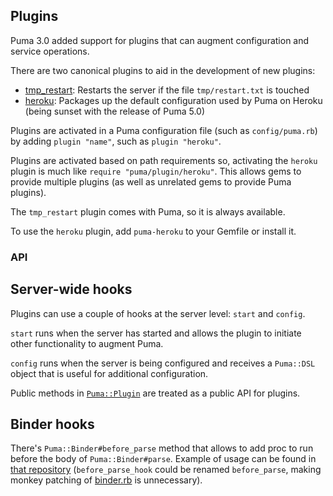 ## Plugins

Puma 3.0 added support for plugins that can augment configuration and service
operations.

There are two canonical plugins to aid in the development of new plugins:

* [tmp\_restart](https://github.com/puma/puma/blob/main/lib/puma/plugin/tmp_restart.rb):
  Restarts the server if the file `tmp/restart.txt` is touched
* [heroku](https://github.com/puma/puma-heroku/blob/master/lib/puma/plugin/heroku.rb):
  Packages up the default configuration used by Puma on Heroku (being sunset
  with the release of Puma 5.0)

Plugins are activated in a Puma configuration file (such as `config/puma.rb`)
by adding `plugin "name"`, such as `plugin "heroku"`.

Plugins are activated based on path requirements so, activating the `heroku`
plugin is much like `require "puma/plugin/heroku"`. This allows gems to provide
multiple plugins (as well as unrelated gems to provide Puma plugins).

The `tmp_restart` plugin comes with Puma, so it is always available.

To use the `heroku` plugin, add `puma-heroku` to your Gemfile or install it.

### API

## Server-wide hooks

Plugins can use a couple of hooks at the server level: `start` and `config`.

`start` runs when the server has started and allows the plugin to initiate other
functionality to augment Puma.

`config` runs when the server is being configured and receives a `Puma::DSL`
object that is useful for additional configuration.

Public methods in [`Puma::Plugin`](../lib/puma/plugin.rb) are treated as a
public API for plugins.

## Binder hooks

There's `Puma::Binder#before_parse` method that allows to add proc to run before the body of `Puma::Binder#parse`. Example of usage can be found in [that repository](https://github.com/anchordotdev/puma-acme/blob/v0.1.3/lib/puma/acme/plugin.rb#L97-L118) (`before_parse_hook` could be renamed `before_parse`, making monkey patching of [binder.rb](https://github.com/anchordotdev/puma-acme/blob/v0.1.3/lib/puma/acme/binder.rb) is unnecessary).